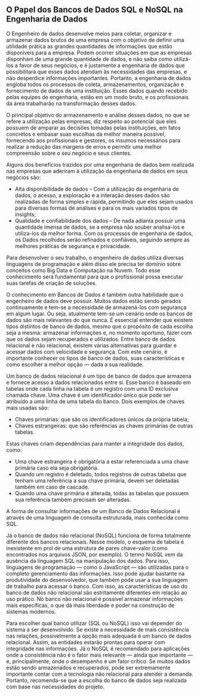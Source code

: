 ## O Papel dos Bancos de Dados SQL e NoSQL na Engenharia de Dados

O Engenheiro de dados desenvolve meios para coletar, organizar e armazenar dados brutos de uma empresa com o objetivo de definir uma utilidade prática as grandes quantidades de informações que estão disponíveis para a empresa. Podem ocorrer situações em que as empresas disponham de uma grande quantidade de dados, e não saiba como utilizá-los a favor de seus negócios, e é justamente a engenharia de dados que possibilitará que esses dados atendam às necessidades das empresas, e não desperdice informações importantes. Portanto, a engenharia de dados engloba todos os processos de coleta, armazenamentos, organização e fornecimento de dados de uma instituição. Esses dados quando recebido pelas equipes de engenharia, estão em um modo bruto, e os profissionais da área trabalharão na transformação desses dados. 

O principal objetivo do armazenamento e análise desses dados, no que se refere a utilização pelas empresas, diz respeito ao potencial que eles possuem de amparar as decisões tomadas pelas instituições, em fatos concretos e embasar suas escolhas da melhor maneira possível, fornecendo aos profissionais e gestores, os insumos necessários para realizar a redução das margens de erros e permitir uma melhor compreensão sobre o seu negócio e seus clientes.

Alguns dos benefícios trazidos por uma engenharia de dados bem realizada nas empresas que aderiram à utilização da engenharia de dados em seus negócios são:

 - Alta disponibilidade de dados – Com a utilização da engenharia de dados, o acesso, a exploração e a interação desses dados são realizadas de forma simples e rápida, permitindo que eles sejam usados para diversas formas de análises e para os mais variados tipos de insights;
 - Qualidade e confiabilidade dos dados – De nada adianta possuir uma quantidade imensa de dados, se a empresa não souber analisa-los e utiliza-los da melhor forma. Com os processos de engenharia de dados, os Dados recolhidos serão refinados e confiáveis, seguindo sempre as melhores práticas de segurança e privacidade.

Para desenvolver o seu trabalho, o engenheiro de dados utiliza diversas linguagens de programação e além disso ele precisa ter domínio sobre conceitos como Big Data e Computação na Nuvem. Todo esse conhecimento será fundamental para que o profissional possa executar suas tarefas de criação de soluções.

O conhecimento em Bancos de Dados é também outra habilidade que o engenheiro de dados deve possuir. Muitos dados estão sendo gerados continuamente e tem-se a necessidade de armazená-los com segurança em algum lugar. Ou seja, atualmente tem-se um cenário onde os bancos de dados são mais relevantes do que nunca. É essencial entender que existem tipos distintos de banco de dados, mesmo que o propósito de cada escolha seja a mesma: armazenar informações e, no momento oportuno, fazer com que os dados sejam recuperados e utilizados.
Entre banco de dados relacional e não relacional, existem várias alternativas para guardar e acessar dados com velocidade e segurança.  Com este cenário, é importante conhecer os tipos de banco de dados, suas características e como escolher a melhor opção — dada a sua realidade.

Um banco de dados relacional é um tipo de banco de dados que armazena e fornece acesso a dados relacionados entre si. Esse banco é baseado em tabelas onde cada linha na tabela é um registro com uma ID exclusiva chamada chave. Uma chave é um identificador único que pode ser atribuído a uma linha de uma tabela do banco. 
Dois exemplos de chaves mais usadas são: 

 - Chaves primárias: que são os identificadores únicos da própria tabela; <br> 
 - Chaves estrangeiras: que são referências as chaves primárias de outras tabelas.
 
 Estas chaves criam dependências para manter a integridade dos dados, como:

- Uma chave estrangeira é obrigatória a estar referenciada a uma chave primária caso ela seja obrigatória. <br>
-	Quando um registro é deletado, todos registros de outras tabelas que tenham uma referência a sua chave primária, devem ser deletadas também em caso de cascade. <br>
-	Quando uma chave primária é alterada, todas as tabelas que possuem sua referência também precisam ser alteradas.

A forma de consultar informações de um Banco de Dados Relacional é através de uma linguagem de consulta estruturada, mais conhecida como SQL.

Já o banco de dados não relacional (NoSQL) funciona de forma totalmente diferente dos bancos relacionais. Nesse modelo, o esquema de tabela é inexistente em prol de uma estrutura de pares chave-valor (como encontrados nos arquivos JSON, por exemplo). O termo NoSQL vem da ausência da linguagem SQL na manipulação dos dados. Para isso, linguagens de programação — como o JavaScript — são utilizadas para o completo gerenciamento das informações. Isso pode ajudar bastante na produtividade do desenvolvedor, que também pode usar a sua linguagem de trabalho para acessar o banco. Com isso, as características de uso do banco de dados não relacional são estritamente diferentes em relação ao uso prático. No banco não relacional é possível armazenar informações mais específicas, o que dá mais liberdade e poder na construção de sistemas modernos. 


Para escolher qual banco utilizar (SQL ou NoSQL) isso vai depender do sistema a ser desenvolvido. Se existe a necessidade de mais consistência nas relações, possivelmente a opção mais adequada é um banco de dados relacional. Assim, as entidades estarão prontas para operar com integridade nas informações. Já o NoSQL é recomendado para aplicações onde a consistência não é o fator mais relevante — ainda que importante — e, principalmente, onde o desempenho é um fator crítico. Se muitos dados estão sendo armazenados e recuperados, pode ser extremamente importante contar com a tecnologia não relacional para atender a demanda. Portanto, recomenda-se que a escolha do banco de dados seja realizada com base nas necessidades do projeto. 



